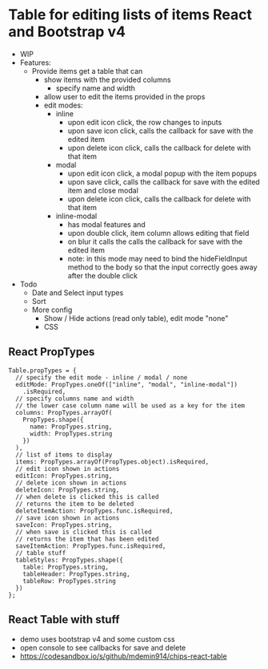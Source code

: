 # Table for editing lists of items React and Bootstrap v4

* WIP
* Features:
  * Provide items get a table that can
    * show items with the provided columns
      * specify name and width
    * allow user to edit the items provided in the props
    * edit modes:
      * inline
        * upon edit icon click, the row changes to inputs
        * upon save icon click, calls the callback for save with the edited item
        * upon delete icon click, calls the callback for delete with that item
      * modal
        * upon edit icon click, a modal popup with the item popups
        * upon save click, calls the callback for save with the edited item and close modal
        * upon delete icon click, calls the callback for delete with that item
      * inline-modal
        * has modal features and
        * upon double click, item column allows editing that field
        * on blur it calls the calls the callback for save with the edited item
        * note: in this mode may need to bind the hideFieldInput method to the body so that the input correctly goes away after the double click
* Todo
  * Date and Select input types
  * Sort
  * More config
    * Show / Hide actions (read only table), edit mode "none"
    * CSS

## React PropTypes

```
Table.propTypes = {
  // specify the edit mode - inline / modal / none
  editMode: PropTypes.oneOf(["inline", "modal", "inline-modal"])
    .isRequired,
  // specify columns name and width
  // the lower case column name will be used as a key for the item
  columns: PropTypes.arrayOf(
    PropTypes.shape({
      name: PropTypes.string,
      width: PropTypes.string
    })
  ),
  // list of items to display
  items: PropTypes.arrayOf(PropTypes.object).isRequired,
  // edit icon shown in actions
  editIcon: PropTypes.string,
  // delete icon shown in actions
  deleteIcon: PropTypes.string,
  // when delete is clicked this is called
  // returns the item to be deleted
  deleteItemAction: PropTypes.func.isRequired,
  // save icon shown in actions
  saveIcon: PropTypes.string,
  // when save is clicked this is called
  // returns the item that has been edited
  saveItemAction: PropTypes.func.isRequired,
  // table stuff
  tableStyles: PropTypes.shape({
    table: PropTypes.string,
    tableHeader: PropTypes.string,
    tableRow: PropTypes.string
  })
};
```

## React Table with stuff

* demo uses bootstrap v4 and some custom css
* open console to see callbacks for save and delete
* https://codesandbox.io/s/github/mdemin914/chips-react-table
